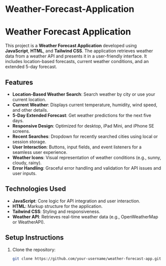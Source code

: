 # Weather-Forecast-Application
# Weather Forecast Application

This project is a **Weather Forecast Application** developed using **JavaScript**, **HTML**, and **Tailwind CSS**. The application retrieves weather data from a weather API and presents it in a user-friendly interface. It includes location-based forecasts, current weather conditions, and an extended 5-day forecast.

## Features

- **Location-Based Weather Search**: Search weather by city or use your current location.
- **Current Weather**: Displays current temperature, humidity, wind speed, and other details.
- **5-Day Extended Forecast**: Get weather predictions for the next five days.
- **Responsive Design**: Optimized for desktop, iPad Mini, and iPhone SE screens.
- **Recent Searches**: Dropdown for recently searched cities using local or session storage.
- **User Interaction**: Buttons, input fields, and event listeners for a seamless user experience.
- **Weather Icons**: Visual representation of weather conditions (e.g., sunny, cloudy, rainy).
- **Error Handling**: Graceful error handling and validation for API issues and user inputs.

## Technologies Used

- **JavaScript**: Core logic for API integration and user interaction.
- **HTML**: Markup structure for the application.
- **Tailwind CSS**: Styling and responsiveness.
- **Weather API**: Retrieves real-time weather data (e.g., OpenWeatherMap or WeatherAPI).

## Setup Instructions

1. Clone the repository:
   ```bash
   git clone https://github.com/your-username/weather-forecast-app.git
